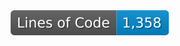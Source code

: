 <div align="center" style="width=100%">
    <img src="https://raw.githubusercontent.com/xgram-js/xgram-main/refs/heads/image-data/badge.svg"  alt="lines count"/>
</div>
